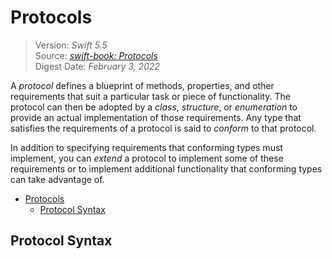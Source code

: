 # Protocols

> Version: *Swift 5.5*  
> Source: [*swift-book: Protocols*](https://docs.swift.org/swift-book/LanguageGuide/Protocols.html)  
> Digest Date: *February 3, 2022*  

A *protocol* defines a blueprint of methods, properties, and other requirements that suit a particular task or piece of functionality. The protocol can then be adopted by a *class*, *structure*, or *enumeration* to provide an actual implementation of those requirements. Any type that satisfies the requirements of a protocol is said to *conform* to that protocol.

In addition to specifying requirements that conforming types must implement, you can *extend* a protocol to implement some of these requirements or to implement additional functionality that conforming types can take advantage of.

- [Protocols](#protocols)
  - [Protocol Syntax](#protocol-syntax)

## Protocol Syntax


